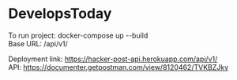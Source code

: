 # DevelopsToday
To run project: docker-compose up --build  
Base URL: /api/v1/
  
Deployment link: https://hacker-post-api.herokuapp.com/api/v1/  
API: https://documenter.getpostman.com/view/8120462/TVKBZJkv
